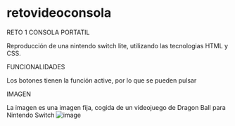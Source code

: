 # retovideoconsola
RETO 1
CONSOLA PORTATIL

Reproducción de una nintendo switch lite, utilizando las tecnologias HTML y CSS.

FUNCIONALIDADES

Los botones tienen la función active, por lo que se pueden pulsar

IMAGEN

La imagen es una imagen fija, cogida de un videojuego de Dragon Ball para Nintendo Switch
![image](https://user-images.githubusercontent.com/109297564/192213706-c0a06b5e-c788-43aa-a92e-d4c4aaa5c85e.png)
